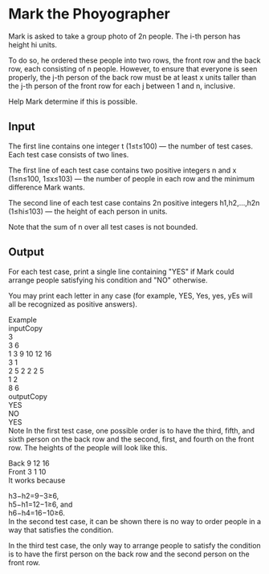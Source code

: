 # Mark the Phoyographer
Mark is asked to take a group photo of 2n people. The i-th person has height hi units.

To do so, he ordered these people into two rows, the front row and the back row, each consisting of n people. However, to ensure that everyone is seen properly, the j-th person of the back row must be at least x units taller than the j-th person of the front row for each j between 1 and n, inclusive.

Help Mark determine if this is possible.

## Input
The first line contains one integer t (1≤t≤100) — the number of test cases. Each test case consists of two lines.

The first line of each test case contains two positive integers n and x (1≤n≤100, 1≤x≤103) — the number of people in each row and the minimum difference Mark wants.

The second line of each test case contains 2n positive integers h1,h2,…,h2n (1≤hi≤103) — the height of each person in units.

Note that the sum of n over all test cases is not bounded.

## Output
For each test case, print a single line containing "YES" if Mark could arrange people satisfying his condition and "NO" otherwise.

You may print each letter in any case (for example, YES, Yes, yes, yEs will all be recognized as positive answers).

Example  
inputCopy  
3  
3 6  
1 3 9 10 12 16  
3 1  
2 5 2 2 2 5  
1 2  
8 6  
outputCopy  
YES  
NO  
YES  
Note
In the first test case, one possible order is to have the third, fifth, and sixth person on the back row and the second, first, and fourth on the front row. The heights of the people will look like this.

Back	9	12	16  
Front	3	1	10  
It works because  
 
h3−h2=9−3≥6,  
h5−h1=12−1≥6, and  
h6−h4=16−10≥6.  
In the second test case, it can be shown there is no way to order people in a way that satisfies the condition.  

In the third test case, the only way to arrange people to satisfy the condition is to have the first person on the back row and the second person on the front row.


